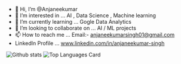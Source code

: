 - 👋 Hi, I’m @Anjaneekumar
- 👀 I’m interested in ... AI , Data Science , Machine learning
- 🌱 I’m currently learning ... Gogle Data Analytics 
- 💞️ I’m looking to collaborate on ... AI / ML projects
- 📫 How to reach me ... Email:- anjaneekumarsingh01@gmail.com
- LinkedIn Profile ... www.linkedin.com/in/anjaneekumar-singh

![Github stats](https://github-readme-stats.vercel.app/api?username=Anjaneekumar&theme=default&show_icons=true&count_private=true&bg_color=HEX,#d48b59,#653357)  ![Top Languages Card](https://github-readme-stats.vercel.app/api/top-langs/?username=Anjaneekumar&layout=compact&langs_count=8)

<!---
Anjaneekumar/Anjaneekumar is a ✨ special ✨ repository because its `README.md` (this file) appears on your GitHub profile.
You can click the Preview link to take a look at your changes.
--->
